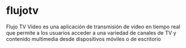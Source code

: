 # flujotv
Flujo TV Video es una aplicación de transmisión de video en tiempo real que permite a los usuarios acceder a una variedad de canales de TV y contenido multimedia desde dispositivos móviles o de escritorio
